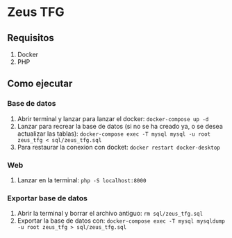 # Zeus TFG

## Requisitos

1. Docker
2. PHP

## Como ejecutar

### Base de datos

1. Abrir terminal y lanzar para lanzar el docker: `docker-compose up -d`
2. Lanzar para recrear la base de datos (si no se ha creado ya, o se desea actualizar las tablas):
`docker-compose exec -T mysql mysql -u root zeus_tfg < sql/zeus_tfg.sql`
3. Para restaurar la conexion con docket: `docker restart docker-desktop`

### Web

1. Lanzar en la terminal: `php -S localhost:8000`

### Exportar base de datos

1. Abrir la terminal y borrar el archivo antiguo: `rm sql/zeus_tfg.sql`
2. Exportar la base de datos con: `docker-compose exec -T mysql mysqldump -u root zeus_tfg > sql/zeus_tfg.sql`
